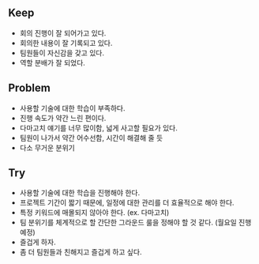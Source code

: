 ## Keep

- 회의 진행이 잘 되어가고 있다.
- 회의한 내용이 잘 기록되고 있다.
- 팀원들이 자신감을 갖고 있다.
- 역할 분배가 잘 되었다.

## Problem

- 사용할 기술에 대한 학습이 부족하다.
- 진행 속도가 약간 느린 편이다.
- 다마고치 얘기를 너무 많이함, 넓게 사고할 필요가 있다.
- 팀원이 나가서 약간 어수선함, 시간이 해결해 줄 듯
- 다소 무거운 분위기

## Try

- 사용할 기술에 대한 학습을 진행해야 한다.
- 프로젝트 기간이 짧기 때문에, 일정에 대한 관리를 더 효율적으로 해야 한다.
- 특정 키워드에 매몰되지 않아야 한다. (ex. 다마고치)
- 팀 분위기를 체계적으로 할 간단한 그라운드 룰을 정해야 할 것 같다. (월요일 진행 예정)
- 즐겁게 하자.
- 좀 더 팀원들과 친해지고 즐겁게 하고 싶다.
